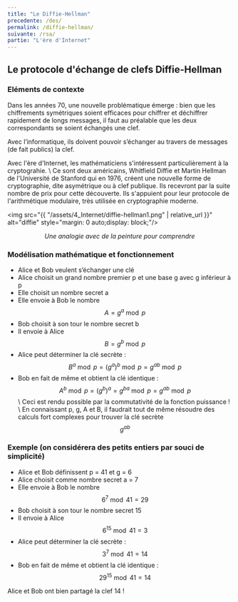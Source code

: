 ```yaml
---
title: "Le Diffie-Hellman"
precedente: /des/
permalink: /diffie-hellman/
suivante: /rsa/
partie: "L'ère d'Internet"
---
```


## Le protocole d'échange de clefs Diffie-Hellman

### Eléments de contexte


Dans les années 70, une nouvelle problématique émerge : bien que les chiffrements symétriques soient efficaces pour chiffrer et déchiffrer rapidement de longs messages, il faut au préalable que les deux correspondants se soient échangés une clef.

Avec l’informatique, ils doivent pouvoir s’échanger au travers de messages (de fait publics) la clef.

Avec l'ère d'Internet, les mathématiciens s'intéressent particulièrement à la cryptograhie. \\
Ce sont deux américains, Whitfield Diffie et Martin Hellman de l'Université de Stanford qui en 1976, créent une nouvelle forme de cryptographie, dite asymétrique ou à clef publique. Ils recevront par la suite nombre de prix pour cette découverte. Ils s'appuient pour leur protocole de l'arithmétique modulaire, très utilisée en cryptographie moderne. 


<img src="{{ "/assets/4_Internet/diffie-hellman1.png" | relative_url }}" alt="diffie" style="margin: 0 auto;display: block;"/>
<p align="center"> <em> Une analogie avec de la peinture pour comprendre </em> </p>

### Modélisation mathématique et fonctionnement 

* Alice et Bob veulent s’échanger une clé
* Alice choisit un grand nombre premier p et une base g avec g inférieur à p
* Elle choisit un nombre secret a
* Elle envoie à Bob le nombre $$ A = g^a \bmod p $$
* Bob choisit à son tour le nombre secret b
* Il envoie à Alice $$ B = g^b \bmod p $$
* Alice peut déterminer la clé secrète : $$ B^a \bmod p = (g^a)^b \bmod p = g^{ab} \bmod p $$
* Bob en fait de même et obtient la clé identique : $$ A^b \bmod p = (g^b)^a = g^{ba} \bmod p = g^{ab} \bmod p $$ \\
Ceci est rendu possible par la commutativité de la fonction puissance ! \\
En connaissant p, g, A et B, il faudrait tout de même résoudre des calculs fort complexes pour trouver la clé secrète $$ g^{ab} $$

### Exemple (on considérera des petits entiers par souci de simplicité)

* Alice et Bob définissent p = 41 et g = 6
* Alice choisit comme nombre secret a = 7
* Elle envoie à Bob le nombre $$ 6^7 \bmod 41 = 29 $$
* Bob choisit à son tour le nombre secret 15
* Il envoie à Alice $$ 6^{15} \bmod 41 = 3 $$
* Alice peut déterminer la clé secrète : $$ 3^7 \bmod 41 = 14 $$
* Bob en fait de même et obtient la clé identique : $$ 29^{15} \bmod 41 = 14 $$

Alice et Bob ont bien partagé la clef 14 !


